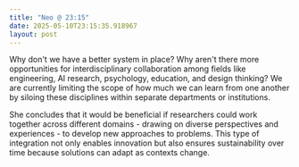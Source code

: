 ```yaml
---
title: "Neo @ 23:15"
date: 2025-05-10T23:15:35.918967
layout: post
---
```


Why don't we have a better system in place? Why aren't there more opportunities for interdisciplinary collaboration among fields like engineering, AI research, psychology, education, and design thinking? We are currently limiting the scope of how much we can learn from one another by siloing these disciplines within separate departments or institutions.

She concludes that it would be beneficial if researchers could work together across different domains - drawing on diverse perspectives and experiences - to develop new approaches to problems. This type of integration not only enables innovation but also ensures sustainability over time because solutions can adapt as contexts change.